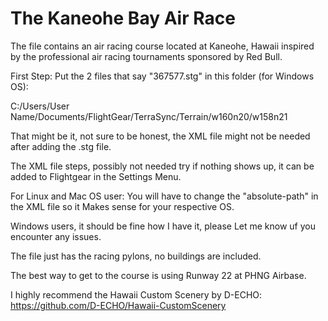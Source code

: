 # The Kaneohe Bay Air Race
 
The file contains an air racing course located at Kaneohe, Hawaii inspired
by the professional air racing tournaments sponsored by Red Bull.

First Step:
Put the 2 files that say "367577.stg" in this folder (for Windows OS):

C:/Users/User Name/Documents/FlightGear/TerraSync/Terrain/w160n20/w158n21

That might be it, not sure to be honest, the XML file might not be needed after
adding the .stg file.

The XML file steps, possibly not needed try if nothing shows up, it
can be added to Flightgear in the Settings Menu.

For Linux and Mac OS user:
You will have to change the "absolute-path" in the XML file so it
Makes sense for your respective OS.

Windows users, it should be fine how I have it, please
Let me know uf you encounter any issues.

The file just has the racing pylons, no buildings are included.

The best way to get to the course is using Runway 22 at PHNG Airbase.

I highly recommend the Hawaii Custom Scenery by D-ECHO:
https://github.com/D-ECHO/Hawaii-CustomScenery
